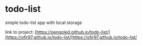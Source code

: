 # todo-list
simple todo-list app with local storage

link to project: [https://pengoled.github.io/todo-list/](https://ofir97.github.io/todo-list/)https://ofir97.github.io/todo-list/
